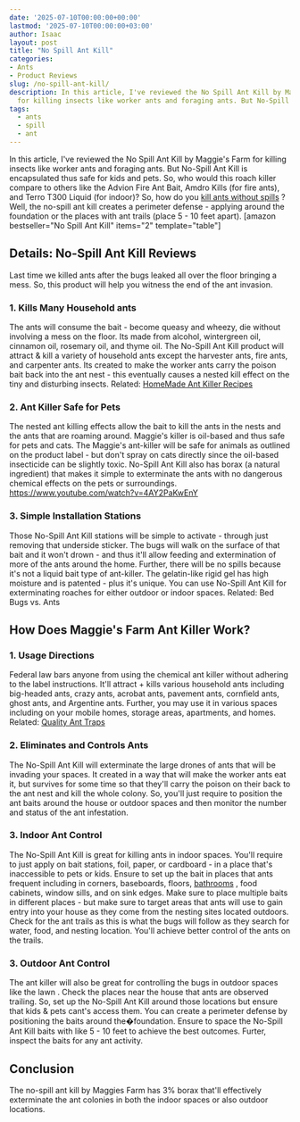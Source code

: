 ```yaml
---
date: '2025-07-10T00:00:00+00:00'
lastmod: '2025-07-10T00:00:00+03:00'
author: Isaac
layout: post
title: "No Spill Ant Kill"
categories:
- Ants
- Product Reviews
slug: /no-spill-ant-kill/
description: In this article, I've reviewed the No Spill Ant Kill by Maggie's Farm
  for killing insects like worker ants and foraging ants. But No-Spill Ant Kill is
tags: 
  - ants
  - spill
  - ant
---
```

In this article, I've reviewed the No Spill Ant Kill by Maggie's Farm for killing insects like worker ants and foraging ants. But No-Spill Ant Kill is
encapsulated thus safe for kids and pets.
So, who would this roach killer
compare to others
like the Advion Fire Ant Bait, Amdro Kills (for fire ants), and Terro T300 Liquid (for indoor)?
So, how do you
[kill ants without spills](https://maggiesfarmproducts.com/products/no-spill-ant-kill)
? Well, the no-spill ant kill creates a perimeter defense - applying around the foundation or the places with ant trails (place 5 - 10 feet apart).
[amazon bestseller="No Spill Ant Kill" items="2" template="table"]
## Details: No-Spill Ant Kill Reviews
Last time we killed ants after the bugs leaked all over the floor bringing a mess. So, this product will help you witness the end of the ant invasion.
### 1. Kills Many Household ants
The ants will consume the bait - become queasy and wheezy, die without involving a mess on the floor. Its made from
alcohol, wintergreen oil, cinnamon oil, rosemary oil, and thyme oil.
The No-Spill Ant Kill product will attract & kill a variety of household ants except the harvester ants, fire ants, and carpenter ants.
Its created to make the worker ants carry the poison bait back into the ant nest - this eventually causes a nested kill effect on the tiny and disturbing insects.
Related:
[HomeMade Ant Killer Recipes](https://pestpolicy.com/homemade-ant-killer/)
### 2. Ant Killer Safe for Pets
The nested ant killing effects allow the bait to kill the ants in the nests and the ants that are roaming around. Maggie's killer is
oil-based and thus safe for pets and cats.
The Maggie's ant-killer will be safe for animals as outlined on the product label - but don't spray on cats directly since the oil-based insecticide can be slightly toxic.
No-Spill Ant Kill also has borax (a natural ingredient) that makes it simple to exterminate the ants with no dangerous chemical effects on the pets or surroundings.
https://www.youtube.com/watch?v=4AY2PaKwEnY
### 3. Simple Installation Stations
Those No-Spill Ant Kill stations will be simple to activate - through just removing that underside sticker.
The bugs will walk on the surface of that bait and it won't drown - and thus it'll allow feeding and extermination of more of the ants around the home.
Further, there will be no spills because it's not a liquid bait type of ant-killer. The gelatin-like rigid gel has high moisture and is patented - plus it's unique.
You can use No-Spill Ant Kill for exterminating roaches for either outdoor or indoor spaces.
Related:
Bed Bugs vs. Ants
## How Does Maggie's Farm Ant Killer Work?
### 1. Usage Directions
Federal law bars anyone from using the chemical ant killer without adhering to the label instructions.
It'll attract + kills various household ants including big-headed ants, crazy ants, acrobat ants, pavement ants, cornfield ants, ghost ants, and Argentine ants.
Further, you may use it in various spaces including on your mobile homes, storage areas, apartments, and homes.
Related:
[Quality Ant Traps](https://pestpolicy.com/best-ant-traps/)
### 2. Eliminates and Controls Ants
The No-Spill Ant Kill will exterminate the large drones of ants that will be invading your spaces.
It created in a way that will make the worker ants eat it, but survives for some time so that they'll carry the poison on their back to the ant nest and kill the whole colony.
So, you'll just require to position the ant baits around the house or outdoor spaces and then monitor the number and status of the ant infestation.
### 3. Indoor Ant Control
The No-Spill Ant Kill is great for killing ants in indoor spaces. You'll require to just apply on bait stations, foil, paper, or cardboard - in a place that's inaccessible to pets or kids.
Ensure to set up the bait in places that ants frequent including in corners, baseboards, floors,
[bathrooms](https://pestpolicy.com/how-to-get-rid-of-ants-in-the-bathroom/)
, food cabinets, window sills, and on sink edges.
Make sure to place multiple baits in different places - but make sure to target areas that ants will use to gain entry into your house as they come from the nesting sites located outdoors.
Check for the ant trails as this is what the bugs will follow as they search for water, food, and nesting location. You'll achieve better control of the ants on the trails.
### 3. Outdoor Ant Control
The ant killer will also be great for controlling the bugs in
outdoor spaces like the lawn
. Check the places near the house that ants are observed trailing.
So, set up the No-Spill Ant Kill around those locations but ensure that kids & pets cant's access them. You can create a perimeter defense by positioning the baits around the�foundation.
Ensure to space the No-Spill Ant Kill baits with like 5 - 10 feet to achieve the best outcomes. Furter, inspect the baits for any ant activity.
## Conclusion
The no-spill ant kill by Maggies Farm has 3% borax that'll effectively exterminate the ant colonies in both the indoor spaces or also outdoor locations.
